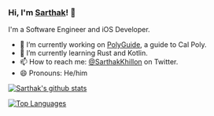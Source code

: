 ### Hi, I'm [Sarthak](http://skhillon.me/)! 👋

I'm a Software Engineer and iOS Developer.

- 🔭 I’m currently working on [PolyGuide](https://www.youtube.com/watch?v=XptissXQWNs), a guide to Cal Poly.
- 🌱 I’m currently learning Rust and Kotlin.
- 📫 How to reach me: [@SarthakKhillon](https://twitter.com/SarthakKhillon) on Twitter.
- 😄 Pronouns: He/him

[![Sarthak's github stats](https://github-readme-stats.vercel.app/api?username=skhillon&count_private=true&show_icons=true&theme=vue)](https://github.com/anuraghazra/github-readme-stats)

[![Top Languages](https://github-readme-stats.vercel.app/api/top-langs/?username=skhillon&hide=html&theme=vue)](https://github.com/anuraghazra/github-readme-stats)

